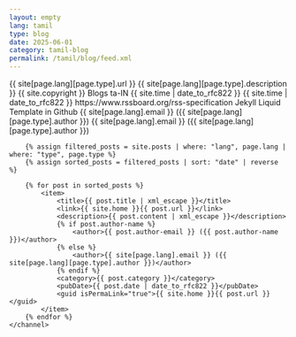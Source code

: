 ```yaml
---
layout: empty
lang: tamil
type: blog
date: 2025-06-01
category: tamil-blog
permalink: /tamil/blog/feed.xml
---
```


<rss xmlns:atom="http://www.w3.org/2005/Atom" version="2.0">
	<channel>
		<title>{{ site[page.lang][page.type].title }}</title>
		<link>{{ site[page.lang][page.type].url }}</link>
		<description>{{ site[page.lang][page.type].description }}</description>
		<copyright>{{ site.copyright }}</copyright>
		<category>Blogs</category>
		<language>ta-IN</language>
		<pubDate>{{ site.time | date_to_rfc822 }}</pubDate>
		<lastBuildDate>{{ site.time | date_to_rfc822 }}</lastBuildDate>
		<atom:link href="{{ site[page.lang][page.type].url }}/feed.xml" rel="self" type="application/rss+xml" />
		<docs>https://www.rssboard.org/rss-specification</docs>
		<generator>Jekyll Liquid Template in Github</generator>
		<managingEditor>{{ site[page.lang].email }} ({{ site[page.lang][page.type].author }})</managingEditor>
		<webMaster>{{ site[page.lang].email }} ({{ site[page.lang][page.type].author }})</webMaster>

		{% assign filtered_posts = site.posts | where: "lang", page.lang | where: "type", page.type %}
		{% assign sorted_posts = filtered_posts | sort: "date" | reverse %}

		{% for post in sorted_posts %}
			<item>
				<title>{{ post.title | xml_escape }}</title>
				<link>{{ site.home }}{{ post.url }}</link>
				<description>{{ post.content | xml_escape }}</description>
				{% if post.author-name %}
					<author>{{ post.author-email }} ({{ post.author-name }})</author>
				{% else %}
					<author>{{ site[page.lang].email }} ({{ site[page.lang][page.type].author }})</author>
				{% endif %}
				<category>{{ post.category }}</category>
				<pubDate>{{ post.date | date_to_rfc822 }}</pubDate>
				<guid isPermaLink="true">{{ site.home }}{{ post.url }}</guid>
			</item>
		{% endfor %}
	</channel>
</rss>
